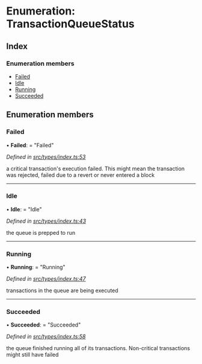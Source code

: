 # Enumeration: TransactionQueueStatus

## Index

### Enumeration members

* [Failed](types.transactionqueuestatus.md#failed)
* [Idle](types.transactionqueuestatus.md#idle)
* [Running](types.transactionqueuestatus.md#running)
* [Succeeded](types.transactionqueuestatus.md#succeeded)

## Enumeration members

###  Failed

• **Failed**: = "Failed"

*Defined in [src/types/index.ts:53](https://github.com/PolymathNetwork/polymesh-sdk/blob/d7c2770/src/types/index.ts#L53)*

a critical transaction's execution failed.
This might mean the transaction was rejected,
failed due to a revert or never entered a block

___

###  Idle

• **Idle**: = "Idle"

*Defined in [src/types/index.ts:43](https://github.com/PolymathNetwork/polymesh-sdk/blob/d7c2770/src/types/index.ts#L43)*

the queue is prepped to run

___

###  Running

• **Running**: = "Running"

*Defined in [src/types/index.ts:47](https://github.com/PolymathNetwork/polymesh-sdk/blob/d7c2770/src/types/index.ts#L47)*

transactions in the queue are being executed

___

###  Succeeded

• **Succeeded**: = "Succeeded"

*Defined in [src/types/index.ts:58](https://github.com/PolymathNetwork/polymesh-sdk/blob/d7c2770/src/types/index.ts#L58)*

the queue finished running all of its transactions. Non-critical transactions
might still have failed
